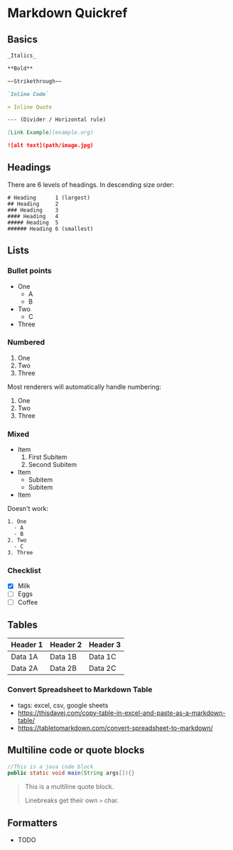 # Markdown Quickref

## Basics

```markdown
_Italics_

**Bold**

~~Strikethrough~~

`Inline Code`

> Inline Quote

--- (Divider / Horizontal rule)

[Link Example](example.org)

![alt text](path/image.jpg)
```

## Headings

There are 6 levels of headings. In descending size order:

```
# Heading      1 (largest)
## Heading     2
### Heading    3
#### Heading   4
##### Heading  5
###### Heading 6 (smallest)
```

## Lists

### Bullet points

- One
  - A
  - B
- Two
  - C
- Three

### Numbered

1. One
2. Two
3. Three

Most renderers will automatically handle numbering:

1. One
1. Two
1. Three

### Mixed

- Item
  1. First Subitem
  2. Second Subitem
- Item
  - Subitem
  - Subitem
- Item

Doesn't work:

```
1. One
  - A
  - B
2. Two
  - C
3. Three
```

### Checklist

- [x] Milk
- [ ] Eggs
- [ ] Coffee

## Tables

| Header 1 | Header 2 | Header 3 |
| -------- | -------- | -------- |
| Data 1A  | Data 1B  | Data 1C  |
| Data 2A  | Data 2B  | Data 2C  |

### Convert Spreadsheet to Markdown Table

- tags: excel, csv, google sheets
- https://thisdavej.com/copy-table-in-excel-and-paste-as-a-markdown-table/
- https://tabletomarkdown.com/convert-spreadsheet-to-markdown/

## Multiline code or quote blocks

```java
//This is a java code block
public static void main(String args[]){}
```

> This is a multiline quote block.
>
> Linebreaks get their own `>` char.

## Formatters

- TODO
